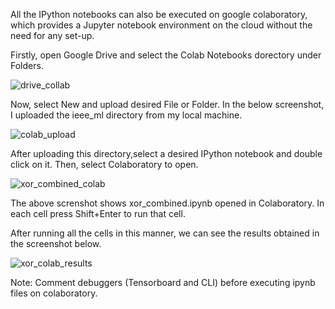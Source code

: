 All the IPython notebooks can also be executed on google colaboratory, which provides a Jupyter notebook environment on the cloud without the need for any set-up.

Firstly, open Google Drive and select the Colab Notebooks dorectory under Folders.

![drive_collab](https://user-images.githubusercontent.com/23459946/46090897-a64ef580-c17f-11e8-9a7e-2b360d4c10f4.png)

Now, select New and upload desired File or Folder. In the below screenshot, I uploaded the ieee_ml directory from my local machine.

![colab_upload](https://user-images.githubusercontent.com/23459946/46092023-f0d17180-c181-11e8-894b-df08df4f775b.png)

After uploading this directory,select a desired IPython notebook and double click on it. Then, select Colaboratory to open.

![xor_combined_colab](https://user-images.githubusercontent.com/23459946/46092189-61788e00-c182-11e8-8bd2-8556e0b8f8a1.png)

The above screnshot shows xor_combined.ipynb opened in Colaboratory. In each cell press Shift+Enter to run that cell. 

After running all the cells in this manner, we can see the results obtained in the screenshot below.

![xor_colab_results](https://user-images.githubusercontent.com/23459946/46093334-1744dc00-c185-11e8-943b-8c39b8b21bc7.png)

Note: Comment debuggers (Tensorboard and CLI) before executing ipynb files on colaboratory.
